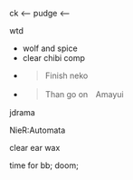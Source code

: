ck <--
pudge <-- 

wtd
- wolf and spice
- clear chibi comp 
- >Finish neko
- >Than go on　Amayui

jdrama

NieR:Automata

clear ear wax

time for 
bb;
doom;
